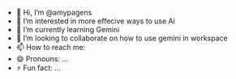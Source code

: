 - 👋 Hi, I’m @amypagens
- 👀 I’m interested in more effecive ways to use Ai
- 🌱 I’m currently learning Gemini
- 💞️ I’m looking to collaborate on how to use gemini in workspace
- 📫 How to reach me:
- 😄 Pronouns: ...
- ⚡ Fun fact: ...

<!---
amypagens/amypagens is a ✨ special ✨ repository because its `README.md` (this file) appears on your GitHub profile.
You can click the Preview link to take a look at your changes.
--->
